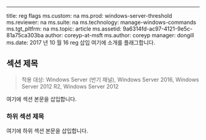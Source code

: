 ---
title: reg flags ms.custom: na ms.prod: windows-server-threshold ms.reviewer: na ms.suite: na ms.technology: manage-windows-commands ms.tgt_pltfrm: na ms.topic: article ms.assetid: 9a6314fd-ac97-4121-9e5c-81a75ca303ba author: coreyp-at-msft ms.author: coreyp manager: dongill ms.date: 2017 년 10 월 16 reg 삽입 여기에 소개를 플래그합니다.

## <a name="section-heading"></a>섹션 제목

>적용 대상: Windows Server (반기 채널), Windows Server 2016, Windows Server 2012 R2, Windows Server 2012

여기에 섹션 본문을 삽입합니다.

### <a name="subsection-heading"></a>하위 섹션 제목
여기에 하위 섹션 본문을 삽입합니다.


